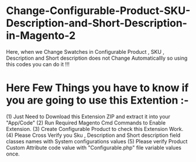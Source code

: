 # Change-Configurable-Product-SKU-Description-and-Short-Description-in-Magento-2
Here, when we Change Swatches in Configurable Product , SKU , Description and Short description does not Change Automaticallly so using this codes you can do it !!!

# Here Few Things you have to know if you are going to use this Extention :-

(1) Just Need to Download this Extension ZIP and extract it into your "App/Code"
(2) Run Required Magento Cmd Commands to Enable Extension.
(3) Create Configurable Product to check this Extension Work.
(4) Please Cross Verify you Sku , Description and Short description field classes names with System configurations values 
(5) Please verify Product Custom Attribute code value with "Configurable.php" file variable values once. 
